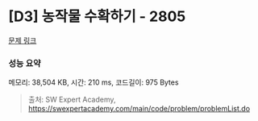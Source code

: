 # [D3] 농작물 수확하기 - 2805 

[문제 링크](https://swexpertacademy.com/main/code/problem/problemDetail.do?contestProbId=AV7GLXqKAWYDFAXB) 

### 성능 요약

메모리: 38,504 KB, 시간: 210 ms, 코드길이: 975 Bytes



> 출처: SW Expert Academy, https://swexpertacademy.com/main/code/problem/problemList.do